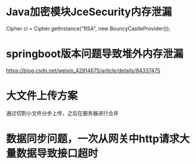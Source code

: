 # Java加密模块JceSecurity内存泄漏

Cipher ci = Cipher.getInstance("RSA", new BouncyCastleProvider()); 

# springboot版本问题导致堆外内存泄漏

https://blog.csdn.net/weixin_42914675/article/details/84337475

# 大文件上传方案

通过切割小文件分步上传，之后在服务器进行合并

# 数据同步问题，一次从网关中http请求大量数据导致接口超时